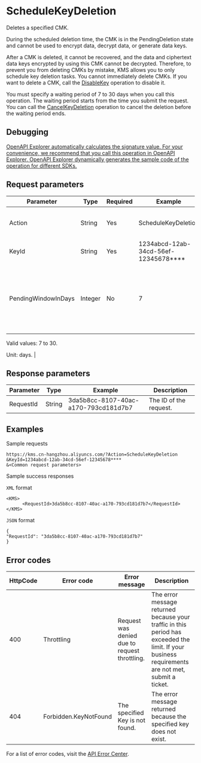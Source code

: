 # ScheduleKeyDeletion

Deletes a specified CMK.

During the scheduled deletion time, the CMK is in the PendingDeletion state and cannot be used to encrypt data, decrypt data, or generate data keys.

After a CMK is deleted, it cannot be recovered, and the data and ciphertext data keys encrypted by using this CMK cannot be decrypted. Therefore, to prevent you from deleting CMKs by mistake, KMS allows you to only schedule key deletion tasks. You cannot immediately delete CMKs. If you want to delete a CMK, call the [DisableKey](~~35151~~) operation to disable it.

You must specify a waiting period of 7 to 30 days when you call this operation. The waiting period starts from the time you submit the request. You can call the [CancelKeyDeletion](~~44197~~) operation to cancel the deletion before the waiting period ends.

## Debugging

[OpenAPI Explorer automatically calculates the signature value. For your convenience, we recommend that you call this operation in OpenAPI Explorer. OpenAPI Explorer dynamically generates the sample code of the operation for different SDKs.](https://api.aliyun.com/#product=Kms&api=ScheduleKeyDeletion&type=RPC&version=2016-01-20)

## Request parameters

|Parameter|Type|Required|Example|Description|
|---------|----|--------|-------|-----------|
|Action|String|Yes|ScheduleKeyDeletion|The operation that you want to perform. Set the value to ScheduleKeyDeletion. |
|KeyId|String|Yes|1234abcd-12ab-34cd-56ef-12345678\*\*\*\*|The globally unique ID of the CMK. |
|PendingWindowInDays|Integer|No|7|The number of days before the CMK is deleted. During this period, the CMK is in the PendingDeletion state. After this period ends, you cannot cancel the deletion.

 Valid values: 7 to 30.

 Unit: days. |

## Response parameters

|Parameter|Type|Example|Description|
|---------|----|-------|-----------|
|RequestId|String|3da5b8cc-8107-40ac-a170-793cd181d7b7|The ID of the request. |

## Examples

Sample requests

```
https://kms.cn-hangzhou.aliyuncs.com/?Action=ScheduleKeyDeletion
&KeyId=1234abcd-12ab-34cd-56ef-12345678****
&<Common request parameters>
```

Sample success responses

`XML` format

```
<KMS>
      <RequestId>3da5b8cc-8107-40ac-a170-793cd181d7b7</RequestId>
</KMS>
```

`JSON` format

```
{
"RequestId": "3da5b8cc-8107-40ac-a170-793cd181d7b7"
}
```

## Error codes

|HttpCode|Error code|Error message|Description|
|--------|----------|-------------|-----------|
|400|Throttling|Request was denied due to request throttling.|The error message returned because your traffic in this period has exceeded the limit. If your business requirements are not met, submit a ticket.|
|404|Forbidden.KeyNotFound|The specified Key is not found.|The error message returned because the specified key does not exist.|

For a list of error codes, visit the [API Error Center](https://error-center.alibabacloud.com/status/product/Kms).


